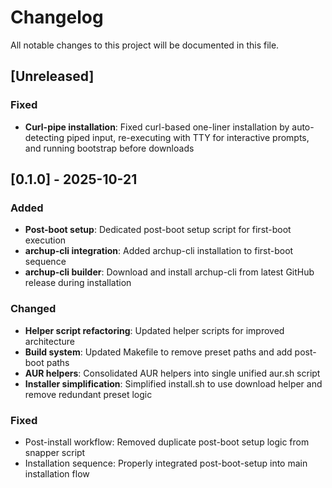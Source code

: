 # Changelog

All notable changes to this project will be documented in this file.

## [Unreleased]

### Fixed
- **Curl-pipe installation**: Fixed curl-based one-liner installation by auto-detecting piped input, re-executing with TTY for interactive prompts, and running bootstrap before downloads

## [0.1.0] - 2025-10-21

### Added
- **Post-boot setup**: Dedicated post-boot setup script for first-boot execution
- **archup-cli integration**: Added archup-cli installation to first-boot sequence
- **archup-cli builder**: Download and install archup-cli from latest GitHub release during installation

### Changed
- **Helper script refactoring**: Updated helper scripts for improved architecture
- **Build system**: Updated Makefile to remove preset paths and add post-boot paths
- **AUR helpers**: Consolidated AUR helpers into single unified aur.sh script
- **Installer simplification**: Simplified install.sh to use download helper and remove redundant preset logic

### Fixed
- Post-install workflow: Removed duplicate post-boot setup logic from snapper script
- Installation sequence: Properly integrated post-boot-setup into main installation flow
